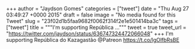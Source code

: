 
+++
author = "Jaydson Gomes"
categories = ["tweet"]
date = "Thu Aug 27 03:49:27 +0000 2015"
draft = false
image = "No media found for this Tweet"
slug = "23f02d1b5faa9682f0062f314f2e1e501414ba3c"
tags = ["tweet"]
title = """I'm supporting República ..."""
tweet = true
tweet_url = "https://twitter.com/jaydson/status/636747324472066048"
+++
I'm supporting República do Kazagastão @Patreon https://t.co/lgOlfbRsBE
